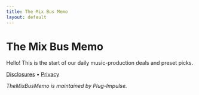 ```yaml
---
title: The Mix Bus Memo
layout: default
---
```


<style>.site-footer{display:none !important;}</style>

# The Mix Bus Memo

Hello! This is the start of our daily music-production deals and preset picks.

[Disclosures](./disclosures) • [Privacy](./privacy)

_TheMixBusMemo is maintained by Plug-Impulse._
